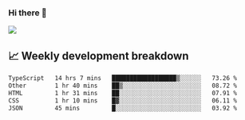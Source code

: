### Hi there 👋
<img align="center" src="https://github-readme-stats.vercel.app/api?username=Tumao727&show_icons=true&hide_title=true&theme=dracula" />


## 📈 Weekly development breakdown
<!--START_SECTION:waka-->

```txt
TypeScript   14 hrs 7 mins   ██████████████████▒░░░░░░   73.26 %
Other        1 hr 40 mins    ██▒░░░░░░░░░░░░░░░░░░░░░░   08.72 %
HTML         1 hr 31 mins    ██░░░░░░░░░░░░░░░░░░░░░░░   07.91 %
CSS          1 hr 10 mins    █▓░░░░░░░░░░░░░░░░░░░░░░░   06.11 %
JSON         45 mins         █░░░░░░░░░░░░░░░░░░░░░░░░   03.92 %
```

<!--END_SECTION:waka-->